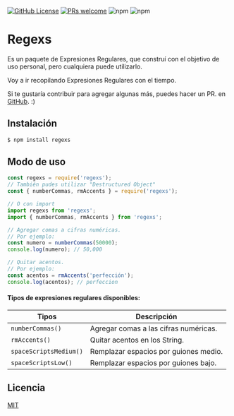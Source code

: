[![GitHub License](https://img.shields.io/badge/license-MIT-blue.svg)](LICENSE)
[![PRs welcome](https://img.shields.io/badge/PRs-welcome-brightgreen.svg)]()
![npm](https://img.shields.io/npm/v/regexs)
![npm](https://img.shields.io/npm/dm/regexs)

# Regexs

Es un paquete de Expresiones Regulares, que construí con el objetivo de uso personal, pero cualquiera puede utilizarlo.

Voy a ir recopilando Expresiones Regulares con el tiempo.

Si te gustaría contribuir para agregar algunas más, puedes hacer un PR. en [GitHub](https://github.com/Franqsanz/regexs). :)

## Instalación

```sh
$ npm install regexs
```

## Modo de uso

```js
const regexs = require('regexs');
// También pudes utilizar "Destructured Object"
const { numberCommas, rmAccents } = require('regexs');

// O con import
import regexs from 'regexs';
import { numberCommas, rmAccents } from 'regexs';

// Agregar comas a cifras numéricas.
// Por ejemplo:
const numero = numberCommas(50000);
console.log(numero); // 50,000

// Quitar acentos.
// Por ejemplo:
const acentos = rmAccents('perfección');
console.log(acentos); // perfeccion
```

#### Tipos de expresiones regulares disponibles:

| Tipos                  | Descripción                           |
| ---------------------- | ------------------------------------- |
| `numberCommas()`       | Agregar comas a las cifras numéricas. |
| `rmAccents()`          | Quitar acentos en los String.         |
| `spaceScriptsMedium()` | Remplazar espacios por guiones medio. |
| `spaceScriptsLow()`    | Remplazar espacios por guiones bajo.  |

## Licencia

[MIT](LICENSE)
